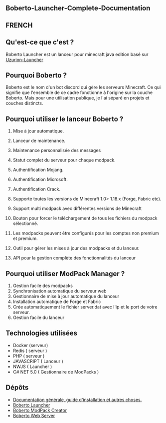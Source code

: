 ## Boberto-Launcher-Complete-Documentation

## FRENCH

## Qu'est-ce que c'est ? 

Boberto Launcher est un lanceur pour minecraft java edition basé sur [Uzurion-Launcher](https://github.com/luuxis/Uzurion-Launcher)

## Pourquoi Boberto ?

Boberto est le nom d'un bot discord qui gère les serveurs Minecraft. Ce qui signifie que l'ensemble de ce cadre fonctionne à l'origine sur la couche Boberto. Mais pour une utilisation publique, je l'ai séparé en projets et couches distincts.

## Pourquoi utiliser le lanceur Boberto ?

1. Mise à jour automatique.

2. Lanceur de maintenance.

3. Maintenance personnalisée des messages

4. Statut complet du serveur pour chaque modpack.

5. Authentification Mojang.

6. Authentification Microsoft.

7. Authentification Crack.

8. Supporte toutes les versions de Minecraft 1.0> 1.18.x (Forge, Fabric etc).

9. Support multi modpack avec différentes versions de Minecraft

10. Bouton pour forcer le téléchargement de tous les fichiers du modpack sélectionné.

11. Les modpacks peuvent être configurés pour les comptes non premium et premium.

12. Outil pour gérer les mises à jour des modpacks et du lanceur.

13. API pour la gestion complète des fonctionnalités du lanceur

## Pourquoi utiliser ModPack Manager ?

1. Gestion facile des modpacks
2. Synchronisation automatique du serveur web
3. Gestionnaire de mise à jour automatique du lanceur
4. Installation automatique de Forge et Fabric
5. Crée automatiquement le fichier server.dat avec l'ip et le port de votre serveur.
6. Gestion facile du lanceur

## Technologies utilisées

* Docker (serveur)
* Redis ( serveur )
* PHP ( serveur ) 
* JAVASCRIPT ( Lanceur )
* NWJS ( Launcher )
* C# NET 5.0 ( Gestionnaire de ModPacks )

## Dépôts

* [Documentation générale, guide d'installation et autres choses.](https://github.com/brutalzinn/Boberto-Launcher-Complete-Documentation)
* [Boberto Launcher](https://github.com/brutalzinn/boberto-minecraft-launcher)
* [Boberto ModPack Creator](https://github.com/brutalzinn/CriadorDeMods)
* [Boberto Web Server](https://github.com/brutalzinn/boberto-launcher-web)